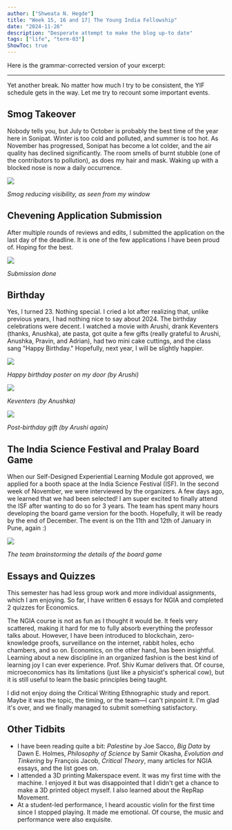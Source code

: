 ```yaml
---
author: ["Shweata N. Hegde"]
title: "Week 15, 16 and 17| The Young India Fellowship"
date: "2024-11-26"
description: "Desperate attempt to make the blog up-to date"
tags: ["life", "term-03"]
ShowToc: true
---
```

Here is the grammar-corrected version of your excerpt:

---

Yet another break. No matter how much I try to be consistent, the YIF schedule gets in the way. Let me try to recount some important events.

## Smog Takeover
Nobody tells you, but July to October is probably the best time of the year here in Sonipat. Winter is too cold and polluted, and summer is too hot. As November has progressed, Sonipat has become a lot colder, and the air quality has declined significantly. The room smells of burnt stubble (one of the contributors to pollution), as does my hair and mask. Waking up with a blocked nose is now a daily occurrence.

<img src="IMG_4391.jpeg">

_Smog reducing visibility, as seen from my window_

## Chevening Application Submission
After multiple rounds of reviews and edits, I submitted the application on the last day of the deadline. It is one of the few applications I have been proud of. Hoping for the best.

<img src="IMG_4332.jpeg">

_Submission done_

## Birthday
Yes, I turned 23. Nothing special. I cried a lot after realizing that, unlike previous years, I had nothing nice to say about 2024. The birthday celebrations were decent. I watched a movie with Arushi, drank Keventers (thanks, Anushka), ate pasta, got quite a few gifts (really grateful to Arushi, Anushka, Pravin, and Adrian), had two mini cake cuttings, and the class sang "Happy Birthday." Hopefully, next year, I will be slightly happier.

<img src="IMG_4371.jpeg">

_Happy birthday poster on my door (by Arushi)_

<img src="IMG_4366.jpeg">

_Keventers (by Anushka)_

<img src="IMG_4414.jpeg">

_Post-birthday gift (by Arushi again)_

## The India Science Festival and Pralay Board Game
When our Self-Designed Experiential Learning Module got approved, we applied for a booth space at the India Science Festival (ISF). In the second week of November, we were interviewed by the organizers. A few days ago, we learned that we had been selected! I am super excited to finally attend the ISF after wanting to do so for 3 years. The team has spent many hours developing the board game version for the booth. Hopefully, it will be ready by the end of December. The event is on the 11th and 12th of January in Pune, again :)

<img src="IMG_4348.jpeg">

_The team brainstorming the details of the board game_

## Essays and Quizzes
This semester has had less group work and more individual assignments, which I am enjoying. So far, I have written 6 essays for NGIA and completed 2 quizzes for Economics.

The NGIA course is not as fun as I thought it would be. It feels very scattered, making it hard for me to fully absorb everything the professor talks about. However, I have been introduced to blockchain, zero-knowledge proofs, surveillance on the internet, rabbit holes, echo chambers, and so on. Economics, on the other hand, has been insightful. Learning about a new discipline in an organized fashion is the best kind of learning joy I can ever experience. Prof. Shiv Kumar delivers that. Of course, microeconomics has its limitations (just like a physicist's spherical cow), but it is still useful to learn the basic principles being taught.

I did not enjoy doing the Critical Writing Ethnographic study and report. Maybe it was the topic, the timing, or the team—I can't pinpoint it. I'm glad it's over, and we finally managed to submit something satisfactory.

## Other Tidbits
- I have been reading quite a bit: *Palestine* by Joe Sacco, *Big Data* by Dawn E. Holmes, *Philosophy of Science* by Samir Okasha, *Evolution and Tinkering* by François Jacob, *Critical Theory*, many articles for NGIA essays, and the list goes on.
- I attended a 3D printing Makerspace event. It was my first time with the machine. I enjoyed it but was disappointed that I didn't get a chance to make a 3D printed object myself. I also learned about the RepRap Movement.
- At a student-led performance, I heard acoustic violin for the first time since I stopped playing. It made me emotional. Of course, the music and performance were also exquisite.